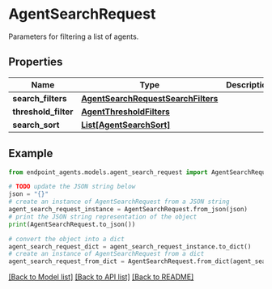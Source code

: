 # AgentSearchRequest

Parameters for filtering a list of agents.

## Properties

Name | Type | Description | Notes
------------ | ------------- | ------------- | -------------
**search_filters** | [**AgentSearchRequestSearchFilters**](AgentSearchRequestSearchFilters.md) |  | [optional] 
**threshold_filter** | [**AgentThresholdFilters**](AgentThresholdFilters.md) |  | [optional] 
**search_sort** | [**List[AgentSearchSort]**](AgentSearchSort.md) |  | [optional] 

## Example

```python
from endpoint_agents.models.agent_search_request import AgentSearchRequest

# TODO update the JSON string below
json = "{}"
# create an instance of AgentSearchRequest from a JSON string
agent_search_request_instance = AgentSearchRequest.from_json(json)
# print the JSON string representation of the object
print(AgentSearchRequest.to_json())

# convert the object into a dict
agent_search_request_dict = agent_search_request_instance.to_dict()
# create an instance of AgentSearchRequest from a dict
agent_search_request_from_dict = AgentSearchRequest.from_dict(agent_search_request_dict)
```
[[Back to Model list]](../README.md#documentation-for-models) [[Back to API list]](../README.md#documentation-for-api-endpoints) [[Back to README]](../README.md)


